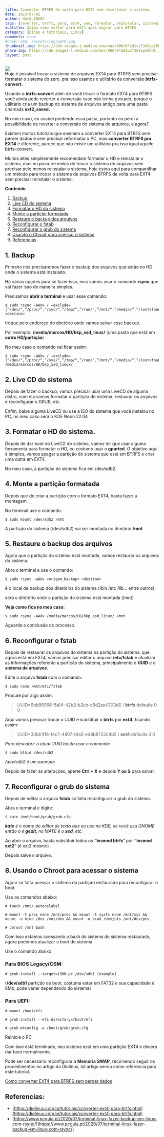```yaml
---
title: Converter BTRFS de volta para EXT4 sem reinstalar o sistema
date: 2023-07-02
author: M4rQu1Nh0S
tags: [reverter, btrfs, para, ext4, sem, formatar, reinstalar, sistema]
subtitle: Saiba como voltar para EXT4 após migrar para BTRFS
category: [Dicas e tutoriais, Linux]
comments: true
#cover-img: /assets/img/path.jpg
thumbnail-img: https://cdn-images-1.medium.com/max/800/0*Gd1vzT36SspCkhdI.jpg
share-img: https://cdn-images-1.medium.com/max/800/0*Gd1vzT36SspCkhdI.jpg
layout: post
---
```


![](https://cdn-images-1.medium.com/max/800/0*Gd1vzT36SspCkhdI.jpg)<br/>
Hoje é possível trocar o sistema de arquivos EXT4 para BTRFS sem precisar formatar o sistema do zero, pra isso usamos o utilitário de conversão **btrfs-convert.**

Usando o **btrfs-convert** além de você trocar o formato EXT4 para BTRFS você ainda pode reverter a conversão caso não tenha gostado, porque o utilitário cria um backup do sistema de arquivos antigo para uma pasta chamada **ext2_saved.**

No meu caso, eu acabei perdendo essa pasta, portanto eu perdi a possibilidade de reverter a conversão do sistema de arquivos, e agora?

Existem muitos tutoriais que ensinam a converter EXT4 para BTRFS sem perder dados e sem precisar reformatar o PC, mas **converter BTRFS pra EXT4** é diferente, parece que não existe um utilitário pra isso igual aquele btrfs-convert.

Muitos sites simplesmente recomendam formatar o HD e reinstalar o sistema, mas eu procurei meios de trocar o sistema de arquivos sem precisar pelo menos reinstalar o sistema, hoje estou aqui para compartilhar um método para trocar o sistema de arquivos BTRFS de volta para EXT4 sem precisar reinstalar o sistema.

**Conteúdo**

1. [Backup](#1-backup)
2. [Live CD do sistema](#2-live-cd-do-sistema)
3. [Formatar o HD do sistema](#3-formatar-o-hd-do-sistema)
4. [Monte a partição formatada](#4-monte-a-partição-formatada)
5. [Restaure o backup dos arquivos](#5-restaure-o-backup-dos-arquivos)
6. [Reconfigurar o fstab](#6-reconfigurar-o-fstab)
7. [Reconfigurar o grub do sistema](#7-reconfigurar-o-grub-do-sistema)
8. [Usando o Chroot para acessar o sistema](#8-usando-o-chroot-para-acessar-o-sistema)
9. [Referencias](#referencias)

## 1. Backup
Primeiro nós precisaremos fazer o backup dos arquivos que estão no HD onde o sistema está instalado.

Há várias opções para se fazer isso, mas vamos usar o comando **rsync** que vai fazer isso de maneira simples.

Precisamos **abrir o terminal** e usar esse comando:

	$ sudo rsync -aAXv / –exclude={“/dev/“,”/proc/“,”/sys/“,”/tmp/“,”/run/“,”/mnt/“,”/media/“,”/lost+found”}  <destino>

troque pelo endereço do diretório onde vamos salvar esse backup.

Por exemplo: **/media/marcos/HD/bkp_ssd_linux/** (uma pasta que está em **outro HD/partição**)

No meu caso o comando vai ficar assim:

	$ sudo rsync -aAXv / –exclude={“/dev/“,”/proc/“,”/sys/“,”/tmp/“,”/run/“,”/mnt/“,”/media/“,”/lost+found”}  /media/marcos/HD/bkp_ssd_linux/

## 2. Live CD do sistema
Depois de fazer o backup, vamos precisar usar uma LiveCD de alguma distro, com ela vamos formatar a partição do sistema, restaurar os arquivos e reconfigurar o GRUB, etc.

Enfim, baixe alguma LiveCD ou use a ISO do sistema que você instalou no PC, no meu caso será o KDE Neon 22.04

## 3. Formatar o HD do sistema.

Depois de dar boot no LiveCD do sistema, vamos ter que usar alguma ferramenta para formatar o HD, eu costumo usar o **gparted**. O objetivo aqui é simples, vamos apagar a partição do sistema que está em BTRFS e criar uma outra em EXT4.

No meu caso, a partição do sistema fica em /dev/sdb2.

## 4. Monte a partição formatada
Depois que de criar a partição com o formato EXT4, basta fazer a montagem.

No terminal use o comando:

	$ sudo mount /dev/sdb2 /mnt

A partição do sistema (/dev/sdb2) vai ser montada no diretório **/mnt**

## 5. Restaure o backup dos arquivos
Agora que a partição do sistema está montada, vamos restaurar os arquivos do sistema.

Abra o terminal e use o comando:

	$ sudo rsync -aAXv <origem_backup> <destino>

é o local de backup dos diretórios do sistema (/bin /etc /lib… entre outros).

será o diretório onde a partição do sistema está montada (/mnt)

**Veja como fica no meu caso:**

	$ sudo rsync -aAXv /media/marcos/HD/bkp_ssd_linux/ /mnt

Aguarde a conclusão do processo.

## 6. Reconfigurar o fstab
Depois de restaurar os arquivos do sistema na partição do sistema, que agora está em EXT4, vamos precisar editar o arquivo **/etc/fstab** e atualizar as informações referente a partição do sistema, principalmente o **UUID** e o **sistema de arquivos**.

Edite o arquivo **fstab** com o comando:

	$ sudo nano /mnt/etc/fstab

Procure por algo assim:

>UUID=6bb86066–5a14–42b2-b2cb-c5d2ae4303d0 / **btrfs** defaults 0 0

Aqui vamos precisar trocar o UUID e substituir o **btrfs** por **ext4**, ficando assim:

>UUID=30bb1f16-f4c7–4807-bfa5-ed8b872304b5 / **ext4** defaults 0 0

_Para descobrir o atual UUID basta usar o comando:_

	$ sudo blkid /dev/sdb2

_/dev/sdb2 é um exemplo_

Depois de fazer as alterações, aperte **Ctrl + X** e depois **Y ou S** para salvar.

## 7. Reconfigurar o grub do sistema
Depois de editar o arquivo **fstab** só falta reconfigurar o grub do sistema.

Abra o terminal e digite:

	$ kate /mnt/boot/grub/grub.cfg

**_kate_** _é o nome do editor de texto que eu uso no KDE, se você usa GNOME então o é_ **_gedit_**_, no MATE é o_ **_xed_**_, etc._

Ao abrir o arquivo, basta substituir todos os **“insmod btrfs**” por **“insmod ext2**” (é ext2 mesmo)

Depois salve o arquivo.

## 8. Usando o Chroot para acessar o sistema
Agora só falta acessar o sistema da partição restaurada para reconfigurar o boot.

Use os comandos abaixo:

	# touch /mnt/.autorelabel

	# mount -t proc none /mnt/proc && mount -t sysfs none /mnt/sys && mount -o bind /dev /mnt/dev && mount -o bind /dev/pts /mnt/dev/pts

	# chroot /mnt bash

Com isso estamos acessando o bash do sistema do sistema restaurado, agora podemos atualizar o boot do sistema.

Use o comando abaixo:

### Para BIOS Legacy/CSM:

	# grub-install --target=i386-pc /dev/sdb1 (exemplo)

(**/dev/sdb1** partição de boot, costuma estar em FAT32 e sua capacidade é 8Mb, pode variar dependendo do sistema)

### Para UEFI:

	# mount /boot/efi

	# grub-install --efi-directory=/boot/efi

	# grub-mkconfig -o /boot/grub/grub.cfg

Reinicie o PC

Com isso está terminado, seu sistema está em uma partição EXT4 e deverá dar boot normalmente.

Pode ser necessário reconfigurar a **Memória** **SWAP**, recomendo seguir os procedimentos no artigo do Diolinux, tal artigo serviu como referencia para este tutorial.

[Como converter EXT4 para BTRFS sem perder dados](https://diolinux.com.br/tutoriais/converter-ext4-para-btrfs.html)

## Referencias:
- [https://diolinux.com.br/tutoriais/converter-ext4-para-btrfs.html](https://diolinux.com.br/tutoriais/converter-ext4-para-btrfs.html)
- [https://www.pcguia.pt/2020/07/terminal-linux-fazer-backup-em-linux-com-rsync/](https://www.pcguia.pt/2020/07/terminal-linux-fazer-backup-em-linux-com-rsync/)

